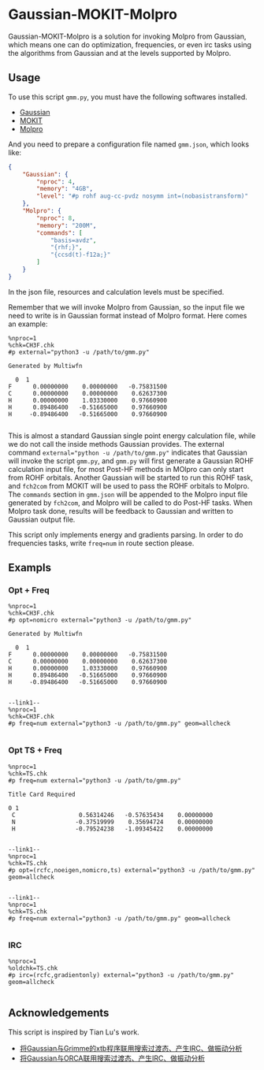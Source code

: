 # Gaussian-MOKIT-Molpro

Gaussian-MOKIT-Molpro is a solution for invoking Molpro from Gaussian, which means one can do optimization, frequencies, or even irc tasks using the algorithms from Gaussian and at the levels supported by Molpro.

## Usage

To use this script `gmm.py`, you must have the following softwares installed.

- [Gaussian](https://gaussian.com/)
- [MOKIT](https://gitlab.com/jxzou/mokit)
- [Molpro](https://www.molpro.net/)

And you need to prepare a configuration file named `gmm.json`, which looks like:

```json
{
    "Gaussian": {
        "nproc": 4,
        "memory": "4GB",
        "level": "#p rohf aug-cc-pvdz nosymm int=(nobasistransform)"
    },
    "Molpro": {
        "nproc": 8,
        "memory": "200M",
        "commands": [
            "basis=avdz",
            "{rhf;}",
            "{ccsd(t)-f12a;}"
        ]
    }
}
```

In the json file, resources and calculation levels must be specified.

Remember that we will invoke Molpro from Gaussian, so the input file we need to write is in Gaussian format instead of Molpro format. Here comes an example:

```
%nproc=1
%chk=CH3F.chk
#p external="python3 -u /path/to/gmm.py"

Generated by Multiwfn

  0  1
F      0.00000000    0.00000000   -0.75831500
C      0.00000000    0.00000000    0.62637300
H      0.00000000    1.03330000    0.97660900
H      0.89486400   -0.51665000    0.97660900
H     -0.89486400   -0.51665000    0.97660900


```

This is almost a standard Gaussian single point energy calculation file, while we do not call the inside methods Gaussian provides. The external command `external="python -u /path/to/gmm.py"` indicates that Gaussian will invoke the script `gmm.py`, and `gmm.py` will first generate a Gaussian ROHF calculation input file, for most Post-HF methods in MOlpro can only start from ROHF orbitals. Another Gaussian will be started to run this ROHF task, and `fch2com` from MOKIT will be used to pass the ROHF orbitals to Molpro. The `commands` section in `gmm.json` will be appended to the Molpro input file generated by `fch2com`, and Molpro will be called to do Post-HF tasks. When Molpro task done, results will be feedback to Gaussian and written to Gaussian output file.

This script only implements energy and gradients parsing. In order to do frequencies tasks, write `freq=num` in route section please.

## Exampls

### Opt + Freq

```
%nproc=1
%chk=CH3F.chk
#p opt=nomicro external="python3 -u /path/to/gmm.py"

Generated by Multiwfn

  0  1
F      0.00000000    0.00000000   -0.75831500
C      0.00000000    0.00000000    0.62637300
H      0.00000000    1.03330000    0.97660900
H      0.89486400   -0.51665000    0.97660900
H     -0.89486400   -0.51665000    0.97660900


--link1--
%nproc=1
%chk=CH3F.chk
#p freq=num external="python3 -u /path/to/gmm.py" geom=allcheck


```

### Opt TS + Freq

```
%nproc=1
%chk=TS.chk
#p freq=num external="python3 -u /path/to/gmm.py"

Title Card Required

0 1
 C                  0.56314246   -0.57635434    0.00000000
 N                 -0.37519999    0.35694724    0.00000000
 H                 -0.79524238   -1.09345422    0.00000000


--link1--
%nproc=1
%chk=TS.chk
#p opt=(rcfc,noeigen,nomicro,ts) external="python3 -u /path/to/gmm.py" geom=allcheck


--link1--
%nproc=1
%chk=TS.chk
#p freq=num external="python3 -u /path/to/gmm.py" geom=allcheck


```

### IRC

```
%nproc=1
%oldchk=TS.chk
#p irc=(rcfc,gradientonly) external="python3 -u /path/to/gmm.py" geom=allcheck


```

## Acknowledgements

This script is inspired by Tian Lu's work.

- [将Gaussian与Grimme的xtb程序联用搜索过渡态、产生IRC、做振动分析](http://sobereva.com/421)
- [将Gaussian与ORCA联用搜索过渡态、产生IRC、做振动分析](http://sobereva.com/422)
